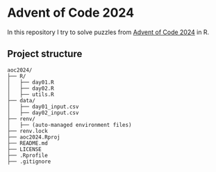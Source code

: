 # Advent of Code 2024

In this repository I try to solve puzzles from 
[Advent of Code 2024](https://adventofcode.com/) in R.


## Project structure 

``` 
aoc2024/
├── R/
│   ├── day01.R
│   ├── day02.R
│   ├── utils.R
├── data/
│   ├── day01_input.csv
│   ├── day02_input.csv
├── renv/
│   ├── (auto-managed environment files)
├── renv.lock
├── aoc2024.Rproj
├── README.md
├── LICENSE
├── .Rprofile
├── .gitignore

```


